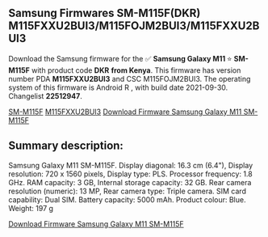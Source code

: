 <h2>Samsung Firmwares SM-M115F(DKR) M115FXXU2BUI3/M115FOJM2BUI3/M115FXXU2BUI3</h2>
Download the Samsung firmware for the ✅ <strong>Samsung Galaxy M11 </strong> ⭐ <strong>SM-M115F</strong> with product code <strong>DKR</strong> <strong> from Kenya</strong>. This firmware has version number PDA <strong>M115FXXU2BUI3</strong> and CSC M115FOJM2BUI3. The operating system of this firmware is Android R , with build date 2021-09-30. Changelist <strong>22512947</strong>.


[SM-M115F](https://samfirm.shop/samsung/model/SM-M115F)
[M115FXXU2BUI3](https://samfirm.shop/samsung/pda/M115FXXU2BUI3)
[Download Firmware Samsung Galaxy M11 SM-M115F](https://samfirm.shop/samsung/firmware/461964)
<h2>Summary description:</h2>
<p>Samsung Galaxy M11 SM-M115F. Display diagonal: 16.3 cm (6.4"), Display resolution: 720 x 1560 pixels, Display type: PLS. Processor frequency: 1.8 GHz. RAM capacity: 3 GB, Internal storage capacity: 32 GB. Rear camera resolution (numeric): 13 MP, Rear camera type: Triple camera. SIM card capability: Dual SIM. Battery capacity: 5000 mAh. Product colour: Blue. Weight: 197 g</p>


[Download Firmware Samsung Galaxy M11 SM-M115F](https://samfirm.shop/samsung/firmware/461964)
